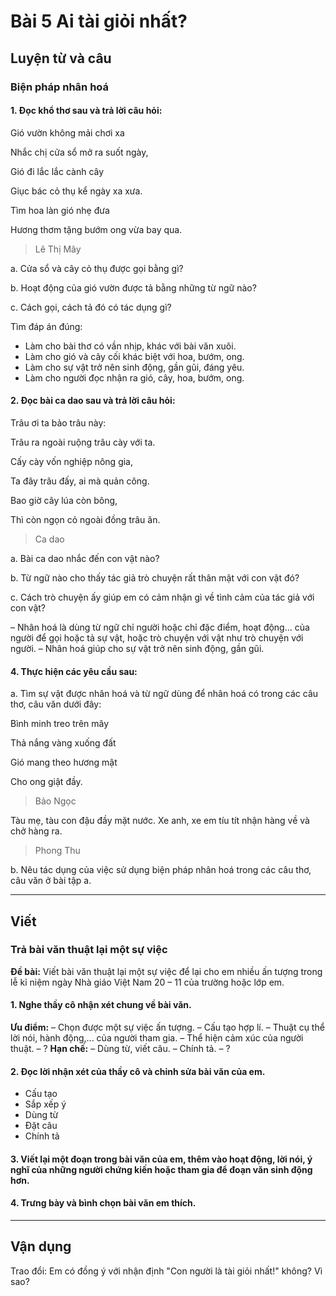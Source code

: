 # Bài 5 Ai tài giỏi nhất?

## Luyện từ và câu

### Biện pháp nhân hoá

#### 1.  Đọc khổ thơ sau và trả lời câu hỏi:

Gió vườn không mải chơi xa

Nhắc chị cửa sổ mở ra suốt ngày,

Gió đi lắc lắc cành cây

Giục bác cỏ thụ kể ngày xa xưa.

 Tìm hoa làn gió nhẹ đưa

Hương thơm tặng bướm ong vừa bay qua.
> Lê Thị Mây

a. Cửa sổ và cây cỏ thụ được gọi bằng gì?

b. Hoạt động của gió vườn được tả bằng những từ ngữ nào?

c. Cách gọi, cách tả đó có tác dụng gì?
 
 Tìm đáp án đúng:
 -   Làm cho bài thơ có vần nhịp, khác với bài văn xuôi.
 -   Làm cho gió và cây cối khác biệt với hoa, bướm, ong.
 -   Làm cho sự vật trở nên sinh động, gần gũi, đáng yêu.
 -   Làm cho người đọc nhận ra gió, cây, hoa, bướm, ong.

#### 2.  Đọc bài ca dao sau và trả lời câu hỏi:
   
   Trâu ơi ta bảo trâu này:
   
   Trâu ra ngoài ruộng trâu cày với ta.
   
   Cấy cày vốn nghiệp nông gia,
   
   Ta đây trâu đấy, ai mà quản công.
   
   Bao giờ cây lúa còn bông,
   
   Thì còn ngọn cỏ ngoài đồng trâu ăn.
   > Ca dao


   a. Bài ca dao nhắc đến con vật nào?
   
   b. Từ ngữ nào cho thấy tác giả trò chuyện rất thân mật với con vật đó?
   
   c. Cách trò chuyện ấy giúp em có cảm nhận gì về tình cảm của tác giả với con vật?

   – Nhân hoá là dùng từ ngữ chỉ người hoặc chỉ đặc điểm, hoạt động... của người để gọi hoặc tả sự vật, hoặc trò chuyện với vật như trò chuyện với người.
   – Nhân hoá giúp cho sự vật trở nên sinh động, gần gũi.

#### 4.  Thực hiện các yêu cầu sau:
    
   a. Tìm sự vật được nhân hoá và từ ngữ dùng để nhân hoá có trong các câu thơ, câu văn dưới đây:
       
   Bình minh treo trên mây
   
   Thả nắng vàng xuống đất
   
   Gió mang theo hương mật
   
   Cho ong giật đầy.
   > Bảo Ngọc

   Tàu mẹ, tàu con đậu đầy mặt nước. Xe anh, xe em tíu tít nhận hàng về và chở hàng ra.
   > Phong Thu

   
   b. Nêu tác dụng của việc sử dụng biện pháp nhân hoá trong các câu thơ, câu văn ở bài tập a.

---

## Viết

### Trả bài văn thuật lại một sự việc

**Đề bài:** Viết bài văn thuật lại một sự việc để lại cho em nhiều ấn tượng trong lễ kỉ niệm ngày Nhà giáo Việt Nam 20 – 11 của trường hoặc lớp em.

#### 1.  Nghe thầy cô nhận xét chung về bài văn.
   **Ưu điểm:**
   – Chọn được một sự việc ấn tượng.
   – Cấu tạo hợp lí.
   – Thuật cụ thể lời nói, hành động,... của người tham gia.
   – Thể hiện cảm xúc của người thuật.
   – ?
   **Hạn chế:**
   – Dùng từ, viết câu.
   – Chính tả.
   – ?

#### 2.  Đọc lời nhận xét của thầy cô và chỉnh sửa bài văn của em.
   *   Cấu tạo
   *   Sắp xếp ý
   *   Dùng từ
   *   Đặt câu
   *   Chính tả

#### 3.  Viết lại một đoạn trong bài văn của em, thêm vào hoạt động, lời nói, ý nghĩ của những người chứng kiến hoặc tham gia để đoạn văn sinh động hơn.
#### 4.  Trưng bày và bình chọn bài văn em thích.

---

## Vận dụng

Trao đổi: Em có đồng ý với nhận định "Con người là tài giỏi nhất!" không? Vì sao?
